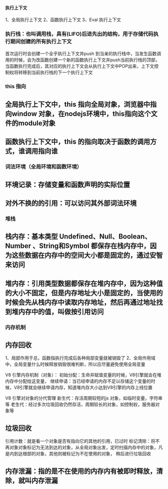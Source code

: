 #### 执行上下文
1、全局执行上下文
2、函数执行上下文
3、Eval 执行上下文

### 执行栈：也叫调用栈，具有(LIFO)后进先出的结构，用于存储代码执行期间创建的所有执行上下文
首次运行时会创建一个全乎执行上下文并push 到当亲的执行栈中，当发生函数调用的时候，会为改函数创建一个新的函数执行上下文并push当前执行栈的顶部，当函数执行完成后，其对应的执行上下文会从执行上下文中POP出来，上下文控制权将转移到当前执行栈的下一个执行上下文


### this 指向
## 全局执行上下文中，this 指向全局对象，浏览器中指向window 对象，在nodejs环境中，this指向这个文件的module对象
## 函数执行上下文中，this 的指向取决于函数的调用方式，谁调用指向谁

### 词法环境（全局环境和函数环境）
## 环境记录：存储变量和函数声明的实际位置
## 对外不换的的引用：可以访问其外部词法环境

### 堆栈
## 栈内存：基本类型 Undefined、Null、Boolean、Number 、String和Symbol 都保存在栈内存中，因为这些数据在内存中的空间大小都是固定的，通过安智来访问
## 堆内存：引用类型数据都保存在堆内存中，因为这种值的大小不固定，但是内存地址大小是固定的，当使用的时候会先从栈内存中读取内存地址，然后再通过地址找到堆内存中的值，叫做按引用访问

### 内存机制
## 内存回收
1、局部作用于总，函数指执行完成后各种局部变量就被销毁了
2、全局作用域中，全局变量什么时候释放销毁很难判断，所以应尽量避免使用全局变量

V8 引擎内存机制（对象）：
初始分配：生命并赋值变量的时候，V8引擎就会在堆内存中分配给这变量，
继续申请：当已经申请的内存不足以存储这个变量的时候，V8引擎就会继续申请内存，知道堆内存大小达到V8引擎的内存上线位置

V8 引擎对对象的分代管理
新生代：存活周期较短的js 对象，如临时变量，字符串等
老生代：经过多次垃圾回收仍然存活，周期较长的对象，如控制权，服务器对象等

## 垃圾回收
引用计数：就是看一个对象是否有指向它的其他的引用，已过时
标记清除：将不再对象对象标记为无法到达的对象，从全局对象出发，定时扫描内存中的对象，凡是内到达根部的对象，其他则被标记为不在使用的对象，
稍后进行垃圾回收

## 内存泄漏：指的是不在使用的内存内有被即时释放，清除，就叫内存泄漏
